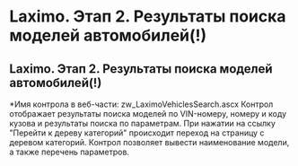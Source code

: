 ﻿---
description: 2.4.7
---
# Laximo. Этап 2. Результаты поиска моделей автомобилей(!)
## Laximo. Этап 2. Результаты поиска моделей автомобилей(!)
*Имя контрола в веб-части: zw_LaximoVehiclesSearch.ascx
Контрол отображает результаты поиска моделей по VIN-номеру, номеру и коду кузова и результаты поиска по параметрам. 
При нажатии на ссылку "Перейти к дереву категорий" происходит переход на страницу с деревом категорий.
Контрол позволяет вывести наименование модели, а также перечень параметров.
